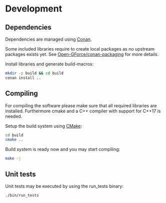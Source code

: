 # Development

## Dependencies
Dependencies are managed using [Conan](https://conan.io/).

Some included libraries require to create local packages as no upstream packages exists yet. See [Open-GForce/conan-packaging](https://github.com/Open-GForce/conan-packaging) for more details.

Install libraries and generate build-macros:
```bash
mkdir -p build && cd build
conan install ..
```

## Compiling
For compiling the software please make sure that all required libraries are installed. Furthermore cmake and a C++ compiler with support for C++17 is needed.

Setup the build system using [CMake](https://cmake.org/):
```bash
cd build
cmake ..
```

Build system is ready now and you may start compiling:
```bash
make -j
```

## Unit tests
Unit tests may be executed by using the run_tests binary:
````bash
./bin/run_tests
````
